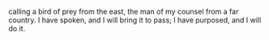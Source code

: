 calling a bird of prey from the east, the man of my counsel from a far country. I have spoken, and I will bring it to pass; I have purposed, and I will do it.
